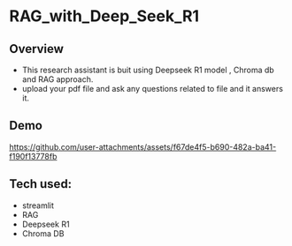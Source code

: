 # RAG_with_Deep_Seek_R1

## Overview
- This research assistant is buit using Deepseek R1 model , Chroma db and RAG approach.
- upload your pdf file and ask any questions related to file and it answers it.



## Demo

https://github.com/user-attachments/assets/f67de4f5-b690-482a-ba41-f190f13778fb

## Tech used:
- streamlit
- RAG
- Deepseek R1
- Chroma DB
